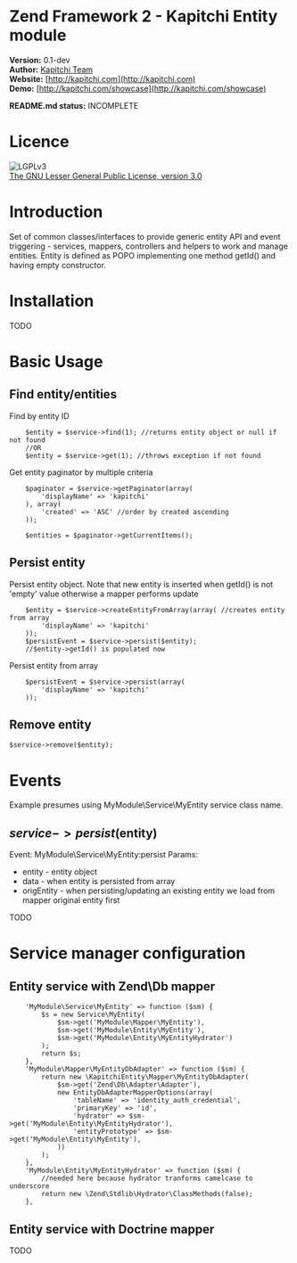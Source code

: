 Zend Framework 2 - Kapitchi Entity module
=================================================

__Version:__ 0.1-dev  
__Author:__  [Kapitchi Team](http://kapitchi.com/team)  
__Website:__ [http://kapitchi.com](http://kapitchi.com)  
__Demo:__    [http://kapitchi.com/showcase](http://kapitchi.com/showcase)  

__README.md status:__ INCOMPLETE  

Licence
=======

![LGPLv3](http://www.gnu.org/graphics/lgplv3-88x31.png)  
[The GNU Lesser General Public License, version 3.0](LICENSE.txt)


Introduction
============

Set of common classes/interfaces to provide generic entity API and event triggering - services, mappers, controllers and helpers to work and manage entities.
Entity is defined as POPO implementing one method getId() and having empty constructor.

Installation
============

TODO

Basic Usage
===========

Find entity/entities
---------------------

Find by entity ID
```
    $entity = $service->find(1); //returns entity object or null if not found
    //OR
    $entity = $service->get(1); //throws exception if not found
```

Get entity paginator by multiple criteria
```
    $paginator = $service->getPaginator(array(
        'displayName' => 'kapitchi'
    ), array(
        'created' => 'ASC' //order by created ascending
    ));
    
    $entities = $paginator->getCurrentItems();
```

Persist entity
--------------

Persist entity object. Note that new entity is inserted when getId() is not 'empty' value otherwise a mapper performs update

```
    $entity = $service->createEntityFromArray(array( //creates entity from array
        'displayName' => 'kapitchi'
    ));
    $persistEvent = $service->persist($entity);
    //$entity->getId() is populated now
```

Persist entity from array
```
    $persistEvent = $service->persist(array(
        'displayName' => 'kapitchi'
    ));
```

Remove entity
-------------

```
$service->remove($entity);
```

Events
======

Example presumes using MyModule\Service\MyEntity service class name.

$service->persist($entity)
--------------------------
Event: MyModule\Service\MyEntity:persist
Params:
 - entity - entity object
 - data - when entity is persisted from array
 - origEntity - when persisting/updating an existing entity we load from mapper original entity first

TODO

Service manager configuration
=============================

Entity service with Zend\Db mapper
----------------------------------

```
    'MyModule\Service\MyEntity' => function ($sm) {
        $s = new Service\MyEntity(
            $sm->get('MyModule\Mapper\MyEntity'),
            $sm->get('MyModule\Entity\MyEntity'),
            $sm->get('MyModule\Entity\MyEntityHydrator')
        );
        return $s;
    },
    'MyModule\Mapper\MyEntityDbAdapter' => function ($sm) {
        return new \KapitchiEntity\Mapper\MyEntityDbAdapter(
            $sm->get('Zend\Db\Adapter\Adapter'),
            new EntityDbAdapterMapperOptions(array(
                'tableName' => 'identity_auth_credential',
                'primaryKey' => 'id',
                'hydrator' => $sm->get('MyModule\Entity\MyEntityHydrator'),
                'entityPrototype' => $sm->get('MyModule\Entity\MyEntity'),
            ))
        );
    },
    'MyModule\Entity\MyEntityHydrator' => function ($sm) {
        //needed here because hydrator tranforms camelcase to underscore
        return new \Zend\Stdlib\Hydrator\ClassMethods(false);
    },

```

Entity service with Doctrine mapper
-----------------------------------

TODO
